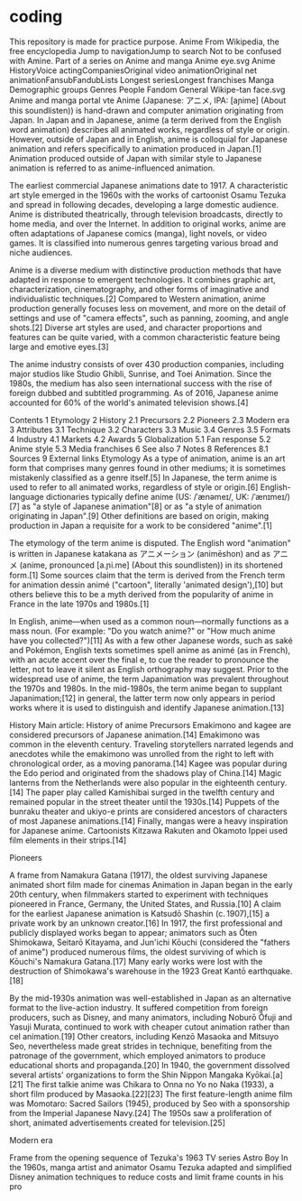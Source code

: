 # coding
This repository is made for practice purpose.
Anime
From Wikipedia, the free encyclopedia
Jump to navigationJump to search
Not to be confused with Amine.
Part of a series on
Anime and manga
Anime eye.svg
Anime
HistoryVoice actingCompaniesOriginal video animationOriginal net animationFansubFandubLists Longest seriesLongest franchises
Manga
Demographic groups
Genres
People
Fandom
General
Wikipe-tan face.svg Anime and manga portal
vte
Anime (Japanese: アニメ, IPA: [aɲime] (About this soundlisten)) is hand-drawn and computer animation originating from Japan. In Japan and in Japanese, anime (a term derived from the English word animation) describes all animated works, regardless of style or origin. However, outside of Japan and in English, anime is colloquial for Japanese animation and refers specifically to animation produced in Japan.[1] Animation produced outside of Japan with similar style to Japanese animation is referred to as anime-influenced animation.

The earliest commercial Japanese animations date to 1917. A characteristic art style emerged in the 1960s with the works of cartoonist Osamu Tezuka and spread in following decades, developing a large domestic audience. Anime is distributed theatrically, through television broadcasts, directly to home media, and over the Internet. In addition to original works, anime are often adaptations of Japanese comics (manga), light novels, or video games. It is classified into numerous genres targeting various broad and niche audiences.

Anime is a diverse medium with distinctive production methods that have adapted in response to emergent technologies. It combines graphic art, characterization, cinematography, and other forms of imaginative and individualistic techniques.[2] Compared to Western animation, anime production generally focuses less on movement, and more on the detail of settings and use of "camera effects", such as panning, zooming, and angle shots.[2] Diverse art styles are used, and character proportions and features can be quite varied, with a common characteristic feature being large and emotive eyes.[3]

The anime industry consists of over 430 production companies, including major studios like Studio Ghibli, Sunrise, and Toei Animation. Since the 1980s, the medium has also seen international success with the rise of foreign dubbed and subtitled programming. As of 2016, Japanese anime accounted for 60% of the world's animated television shows.[4]


Contents
1	Etymology
2	History
2.1	Precursors
2.2	Pioneers
2.3	Modern era
3	Attributes
3.1	Technique
3.2	Characters
3.3	Music
3.4	Genres
3.5	Formats
4	Industry
4.1	Markets
4.2	Awards
5	Globalization
5.1	Fan response
5.2	Anime style
5.3	Media franchises
6	See also
7	Notes
8	References
8.1	Sources
9	External links
Etymology
As a type of animation, anime is an art form that comprises many genres found in other mediums; it is sometimes mistakenly classified as a genre itself.[5] In Japanese, the term anime is used to refer to all animated works, regardless of style or origin.[6] English-language dictionaries typically define anime (US: /ˈænəmeɪ/, UK: /ˈænɪmeɪ/)[7] as "a style of Japanese animation"[8] or as "a style of animation originating in Japan".[9] Other definitions are based on origin, making production in Japan a requisite for a work to be considered "anime".[1]

The etymology of the term anime is disputed. The English word "animation" is written in Japanese katakana as アニメーション (animēshon) and as アニメ (anime, pronounced [a.ɲi.me] (About this soundlisten)) in its shortened form.[1] Some sources claim that the term is derived from the French term for animation dessin animé ("cartoon", literally 'animated design'),[10] but others believe this to be a myth derived from the popularity of anime in France in the late 1970s and 1980s.[1]

In English, anime—when used as a common noun—normally functions as a mass noun. (For example: "Do you watch anime?" or "How much anime have you collected?")[11] As with a few other Japanese words, such as saké and Pokémon, English texts sometimes spell anime as animé (as in French), with an acute accent over the final e, to cue the reader to pronounce the letter, not to leave it silent as English orthography may suggest. Prior to the widespread use of anime, the term Japanimation was prevalent throughout the 1970s and 1980s. In the mid-1980s, the term anime began to supplant Japanimation;[12] in general, the latter term now only appears in period works where it is used to distinguish and identify Japanese animation.[13]

History
Main article: History of anime
Precursors
Emakimono and kagee are considered precursors of Japanese animation.[14] Emakimono was common in the eleventh century. Traveling storytellers narrated legends and anecdotes while the emakimono was unrolled from the right to left with chronological order, as a moving panorama.[14] Kagee was popular during the Edo period and originated from the shadows play of China.[14] Magic lanterns from the Netherlands were also popular in the eighteenth century.[14] The paper play called Kamishibai surged in the twelfth century and remained popular in the street theater until the 1930s.[14] Puppets of the bunraku theater and ukiyo-e prints are considered ancestors of characters of most Japanese animations.[14] Finally, mangas were a heavy inspiration for Japanese anime. Cartoonists Kitzawa Rakuten and Okamoto Ippei used film elements in their strips.[14]

Pioneers

A frame from Namakura Gatana (1917), the oldest surviving Japanese animated short film made for cinemas
Animation in Japan began in the early 20th century, when filmmakers started to experiment with techniques pioneered in France, Germany, the United States, and Russia.[10] A claim for the earliest Japanese animation is Katsudō Shashin (c. 1907),[15] a private work by an unknown creator.[16] In 1917, the first professional and publicly displayed works began to appear; animators such as Ōten Shimokawa, Seitarō Kitayama, and Jun'ichi Kōuchi (considered the "fathers of anime") produced numerous films, the oldest surviving of which is Kōuchi's Namakura Gatana.[17] Many early works were lost with the destruction of Shimokawa's warehouse in the 1923 Great Kantō earthquake.[18]

By the mid-1930s animation was well-established in Japan as an alternative format to the live-action industry. It suffered competition from foreign producers, such as Disney, and many animators, including Noburō Ōfuji and Yasuji Murata, continued to work with cheaper cutout animation rather than cel animation.[19] Other creators, including Kenzō Masaoka and Mitsuyo Seo, nevertheless made great strides in technique, benefiting from the patronage of the government, which employed animators to produce educational shorts and propaganda.[20] In 1940, the government dissolved several artists' organizations to form the Shin Nippon Mangaka Kyōkai.[a][21] The first talkie anime was Chikara to Onna no Yo no Naka (1933), a short film produced by Masaoka.[22][23] The first feature-length anime film was Momotaro: Sacred Sailors (1945), produced by Seo with a sponsorship from the Imperial Japanese Navy.[24] The 1950s saw a proliferation of short, animated advertisements created for television.[25]

Modern era

Frame from the opening sequence of Tezuka's 1963 TV series Astro Boy
In the 1960s, manga artist and animator Osamu Tezuka adapted and simplified Disney animation techniques to reduce costs and limit frame counts in his pro
